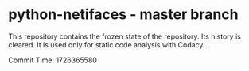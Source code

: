# python-netifaces - master branch

This repository contains the frozen state of the repository.
Its history is cleared. It is used only for static code
analysis with Codacy.

Commit Time: 1726365580